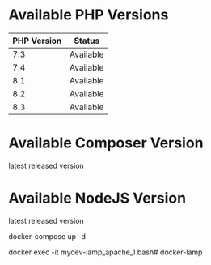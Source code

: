 # Available PHP Versions

| PHP Version | Status    |
|-------------|-----------|
| 7.3         | Available |
| 7.4         | Available |
| 8.1         | Available |
| 8.2         | Available |
| 8.3         | Available |

# Available Composer Version
latest released version

# Available NodeJS Version
latest released version

[comment]: <> (Run docker container)
docker-compose up -d

[comment]: <> (Access to bash command)
docker exec -it mydev-lamp_apache_1 bash# docker-lamp
